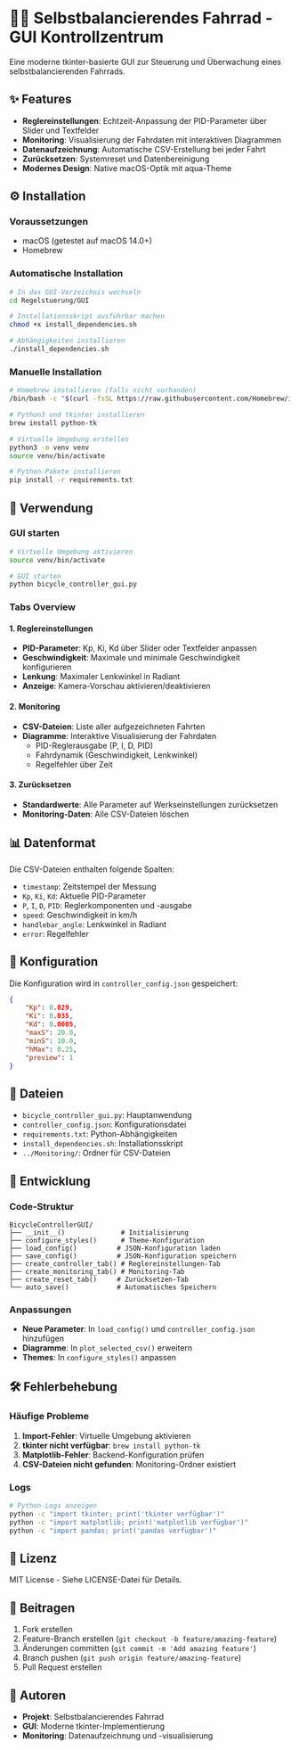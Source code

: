 # 🚴‍♂️ Selbstbalancierendes Fahrrad - GUI Kontrollzentrum

Eine moderne tkinter-basierte GUI zur Steuerung und Überwachung eines selbstbalancierenden Fahrrads.

## ✨ Features

- **Reglereinstellungen**: Echtzeit-Anpassung der PID-Parameter über Slider und Textfelder
- **Monitoring**: Visualisierung der Fahrdaten mit interaktiven Diagrammen
- **Datenaufzeichnung**: Automatische CSV-Erstellung bei jeder Fahrt
- **Zurücksetzen**: Systemreset und Datenbereinigung
- **Modernes Design**: Native macOS-Optik mit aqua-Theme

## ⚙️ Installation

### Voraussetzungen

- macOS (getestet auf macOS 14.0+)
- Homebrew

### Automatische Installation

```bash
# In das GUI-Verzeichnis wechseln
cd Regelstuerung/GUI

# Installationsskript ausführbar machen
chmod +x install_dependencies.sh

# Abhängigkeiten installieren
./install_dependencies.sh
```

### Manuelle Installation

```bash
# Homebrew installieren (falls nicht vorhanden)
/bin/bash -c "$(curl -fsSL https://raw.githubusercontent.com/Homebrew/install/HEAD/install.sh)"

# Python3 und tkinter installieren
brew install python-tk

# Virtuelle Umgebung erstellen
python3 -m venv venv
source venv/bin/activate

# Python-Pakete installieren
pip install -r requirements.txt
```

## 🚀 Verwendung

### GUI starten

```bash
# Virtuelle Umgebung aktivieren
source venv/bin/activate

# GUI starten
python bicycle_controller_gui.py
```

### Tabs Overview

#### 1. Reglereinstellungen
- **PID-Parameter**: Kp, Ki, Kd über Slider oder Textfelder anpassen
- **Geschwindigkeit**: Maximale und minimale Geschwindigkeit konfigurieren
- **Lenkung**: Maximaler Lenkwinkel in Radiant
- **Anzeige**: Kamera-Vorschau aktivieren/deaktivieren

#### 2. Monitoring
- **CSV-Dateien**: Liste aller aufgezeichneten Fahrten
- **Diagramme**: Interaktive Visualisierung der Fahrdaten
  - PID-Reglerausgabe (P, I, D, PID)
  - Fahrdynamik (Geschwindigkeit, Lenkwinkel)
  - Regelfehler über Zeit

#### 3. Zurücksetzen
- **Standardwerte**: Alle Parameter auf Werkseinstellungen zurücksetzen
- **Monitoring-Daten**: Alle CSV-Dateien löschen

## 📊 Datenformat

Die CSV-Dateien enthalten folgende Spalten:
- `timestamp`: Zeitstempel der Messung
- `Kp`, `Ki`, `Kd`: Aktuelle PID-Parameter
- `P`, `I`, `D`, `PID`: Reglerkomponenten und -ausgabe
- `speed`: Geschwindigkeit in km/h
- `handlebar_angle`: Lenkwinkel in Radiant
- `error`: Regelfehler

## 🔧 Konfiguration

Die Konfiguration wird in `controller_config.json` gespeichert:

```json
{
    "Kp": 0.029,
    "Ki": 0.035,
    "Kd": 0.0005,
    "maxS": 20.0,
    "minS": 10.0,
    "hMax": 0.25,
    "preview": 1
}
```

## 📁 Dateien

- `bicycle_controller_gui.py`: Hauptanwendung
- `controller_config.json`: Konfigurationsdatei
- `requirements.txt`: Python-Abhängigkeiten
- `install_dependencies.sh`: Installationsskript
- `../Monitoring/`: Ordner für CSV-Dateien

## 🔧 Entwicklung

### Code-Struktur

```
BicycleControllerGUI/
├── __init__()              # Initialisierung
├── configure_styles()      # Theme-Konfiguration
├── load_config()          # JSON-Konfiguration laden
├── save_config()          # JSON-Konfiguration speichern
├── create_controller_tab() # Reglereinstellungen-Tab
├── create_monitoring_tab() # Monitoring-Tab
├── create_reset_tab()     # Zurücksetzen-Tab
└── auto_save()            # Automatisches Speichern
```

### Anpassungen

- **Neue Parameter**: In `load_config()` und `controller_config.json` hinzufügen
- **Diagramme**: In `plot_selected_csv()` erweitern
- **Themes**: In `configure_styles()` anpassen

## 🛠️ Fehlerbehebung

### Häufige Probleme

1. **Import-Fehler**: Virtuelle Umgebung aktivieren
2. **tkinter nicht verfügbar**: `brew install python-tk`
3. **Matplotlib-Fehler**: Backend-Konfiguration prüfen
4. **CSV-Dateien nicht gefunden**: Monitoring-Ordner existiert

### Logs

```bash
# Python-Logs anzeigen
python -c "import tkinter; print('tkinter verfügbar')"
python -c "import matplotlib; print('matplotlib verfügbar')"
python -c "import pandas; print('pandas verfügbar')"
```

## 📜 Lizenz

MIT License - Siehe LICENSE-Datei für Details.

## 🤝 Beitragen

1. Fork erstellen
2. Feature-Branch erstellen (`git checkout -b feature/amazing-feature`)
3. Änderungen committen (`git commit -m 'Add amazing feature'`)
4. Branch pushen (`git push origin feature/amazing-feature`)
5. Pull Request erstellen

## 👥 Autoren

- **Projekt**: Selbstbalancierendes Fahrrad
- **GUI**: Moderne tkinter-Implementierung
- **Monitoring**: Datenaufzeichnung und -visualisierung 